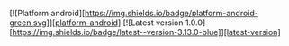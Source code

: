 [![Platform android][https://img.shields.io/badge/platform-android-green.svg]][platform-android]
[![Latest version 1.0.0][https://img.shields.io/badge/latest--version-3.13.0-blue]][latest-version]